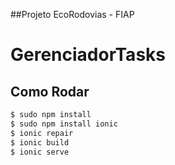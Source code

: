 ##Projeto EcoRodovias - FIAP

# GerenciadorTasks

## Como Rodar

```bash
$ sudo npm install
$ sudo npm install ionic
$ ionic repair
$ ionic build 
$ ionic serve

```

